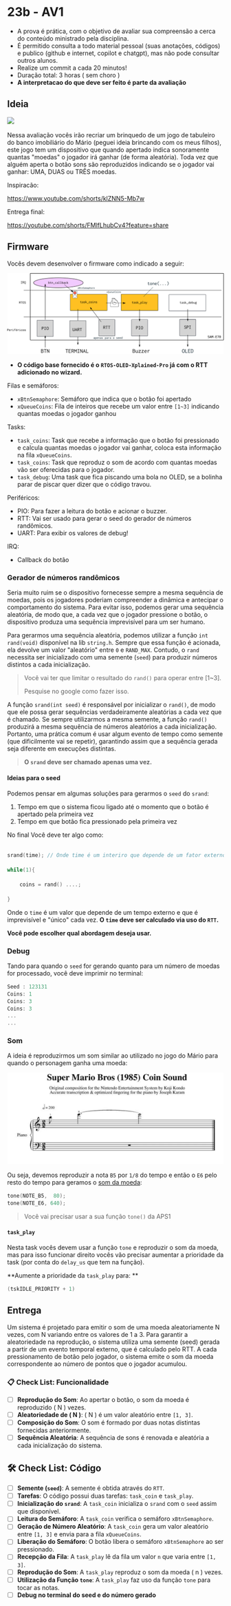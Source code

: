 # 23b - AV1

- A prova é prática, com o objetivo de avaliar sua compreensão a cerca do conteúdo ministrado pela disciplina.
- É permitido consulta a todo material pessoal (suas anotações, códigos) e publico (github e internet, copilot e chatgpt), mas não pode consultar outros alunos.
- Realize um commit a cada 20 minutos!
- Duração total: 3 horas ( sem choro )
- **A interpretacao do que deve ser feito é parte da avaliação**

## Ideia

![](https://a-static.mlcdn.com.br/1500x1500/jogo-monopoly-junior-super-mario-tabuleiro-hasbro/magazineluiza/235199500/774329db47c5bc7254ba74f21a5d83b3.jpg)

Nessa avaliação vocês irão recriar um brinquedo de um jogo de tabuleiro do banco imobiliário do Mário (peguei ideia brincando com os meus filhos), este jogo tem um dispositivo que quando apertado indica sonoramente quantas "moedas" o jogador irá ganhar (de forma aleatória). Toda vez que alguém aperta o botão sons são reproduzidos indicando se o jogador vai ganhar: UMA, DUAS ou TRÊS moedas.

Inspiracão:

https://www.youtube.com/shorts/klZNN5-Mb7w

Entrega final:

https://youtube.com/shorts/FMlfLhubCv4?feature=share

## Firmware

Vocês devem desenvolver o firmware como indicado a seguir:

![](diagrama.png)

- **O código base fornecido é o `RTOS-OLED-Xplained-Pro` já com o RTT adicionado no wizard.**

Filas e semáforos:

- `xBtnSemaphore`: Semáforo que indica que o botão foi apertado
- `xQueueCoins`: Fila de inteiros que recebe um valor entre `[1~3]` indicando quantas moedas o jogador ganhou

Tasks:

- `task_coins`: Task que recebe a informação que o botão foi pressionado e calcula quantas moedas o jogador vai ganhar, coloca esta informação na fila `xQueueCoins`.
- `task_coins`: Task que reproduz o som de acordo com quantas moedas vão ser oferecidas para o jogador.
- `task_debug`: Uma task que fica piscando uma bola no OLED, se a bolinha parar de piscar quer dizer que o código travou.

Periféricos:

- PIO: Para fazer a leitura do botão e acionar o buzzer.
- RTT: Vai ser usado para gerar o seed do gerador de números randômicos.
- UART: Para exibir os valores de debug! 

IRQ:

- Callback do botão 

### Gerador de números randômicos

Seria muito ruim se o dispositivo fornecesse sempre a mesma sequência de moedas, pois os jogadores poderiam compreender a dinâmica e antecipar o comportamento do sistema. Para evitar isso, podemos gerar uma sequência aleatória, de modo que, a cada vez que o jogador pressione o botão, o dispositivo produza uma sequência imprevisível para um ser humano.

Para gerarmos uma sequência aleatória, podemos utilizar a função `int rand(void)` disponível na lib `string.h`. Sempre que essa função é acionada, ela devolve um valor "aleatório" entre `0` e `RAND_MAX`. Contudo, o `rand` necessita ser inicializado com uma semente (`seed`) para produzir números distintos a cada inicialização.

> Você vai ter que limitar o resultado do `rand()` para operar entre [1~3].
>
> Pesquise no google como fazer isso.

A função `srand(int seed)` é responsável por inicializar o `rand()`, de modo que ele possa gerar sequências verdadeiramente aleatórias a cada vez que é chamado. Se sempre utilizarmos a mesma semente, a função `rand()` produzirá a mesma sequência de números aleatórios a cada inicialização. Portanto, uma prática comum é usar algum evento de tempo como semente (que dificilmente vai se repetir), garantindo assim que a sequência gerada seja diferente em execuções distintas.

> **O `srand` deve ser chamado apenas uma vez.**

#### Ideias para o seed

Podemos pensar em algumas soluções para gerarmos o `seed` do `srand`:

1. Tempo em que o sistema ficou ligado até o momento que o botão é apertado pela primeira vez
1. Tempo em que botão fica pressionado pela primeira vez

No final Você deve ter algo como:

```c 

srand(time); // Onde time é um interiro que depende de um fator externo imprevisível.

while(1){

    coins = rand() ....;

}
```

Onde o `time` é um valor que depende de um tempo externo e que é imprevisível e "único" cada vez. **O `time` deve ser calculado via uso do `RTT`.**

**Você pode escolher qual abordagem deseja usar.**

### Debug

Tando para quando o `seed` for gerando quanto para um número de moedas for processado, você deve imprimir no terminal: 

``` c
Seed : 123131
Coins: 1
Coins: 3
Coins: 3
...
...

```

### Som

A ideia é reproduzirmos um som similar ao utilizado no jogo do Mário para quando o personagem ganha uma moeda:

![](mario.png)

Ou seja, devemos reproduzir a nota `B5` por `1/8` do tempo e então o `E6` pelo resto do tempo para geramos o [som da moeda](https://www.youtube.com/watch?v=8OcSYRAhA9k):

```c
tone(NOTE_B5,  80);
tone(NOTE_E6, 640);
```

> Você vai precisar usar a sua função `tone()` da APS1 

#### `task_play`

Nesta task vocês devem usar a função `tone` e reproduzir o som da moeda, mas para isso funcionar direito vocês vão precisar aumentar a prioridade da task (por conta do `delay_us` que tem na função). 

**Aumente a prioridade da `task_play` para: **

``` c
(tskIDLE_PRIORITY + 1)
```

## Entrega

Um sistema é projetado para emitir o som de uma moeda aleatoriamente N vezes, com N variando entre os valores de 1 a 3. Para garantir a aleatoriedade na reprodução, o sistema utiliza uma semente (seed) gerada a partir de um evento temporal externo, que é calculado pelo RTT. A cada pressionamento de botão pelo jogador, o sistema emite o som da moeda correspondente ao número de pontos que o jogador acumulou.

### 📋 Check List: Funcionalidade

- [ ] **Reprodução do Som**: Ao apertar o botão, o som da moeda é reproduzido \( N \) vezes.
- [ ] **Aleatoriedade de \( N \)**: \( N \) é um valor aleatório entre `[1, 3]`.
- [ ] **Composição do Som**: O som é formado por duas notas distintas fornecidas anteriormente.
- [ ] **Sequência Aleatória**: A sequência de sons é renovada e aleatória a cada inicialização do sistema.

## 🛠️ Check List: Código

- [ ] **Semente (`seed`)**: A semente é obtida através do `RTT`.
- [ ] **Tarefas**: O código possui duas tarefas: `task_coin` e `task_play`.
- [ ] **Inicialização do `srand`**: A `task_coin` inicializa o `srand` com o `seed` assim que disponível.
- [ ] **Leitura do Semáforo**: A `task_coin` verifica o semáforo `xBtnSemaphore`.
- [ ] **Geração de Número Aleatório**: A `task_coin` gera um valor aleatório entre `[1, 3]` e envia para a fila `xQueueCoins`.
- [ ] **Liberação do Semáforo**: O botão libera o semáforo `xBtnSemaphore` ao ser pressionado.
- [ ] **Recepção da Fila**: A `task_play` lê da fila um valor `n` que varia entre `[1, 3]`.
- [ ] **Reprodução do Som**: A `task_play` reproduz o som da moeda \( n \) vezes.
- [ ] **Utilização da Função `tone`**: A `task_play` faz uso da função `tone` para tocar as notas.
- [ ] **Debug no terminal do seed e do número gerado**
<!--
### Check list: funcionalidade

- [ ] Cada vez que o botão é apertado reproduz N vezes o som da moeda, onde 
- [ ] N é um valor aleatório entre `[1, 3]`
- [ ] Som é composto por duas notas 
- [ ] A sequência é aleatória para cada vez que o sistema é inicializado

### Check list: código

- [ ] Obtém uma `seed` usando o `RTT` 
- [ ] Possui duas `task`: `task_coin`, `task_play`
- [ ] `task_coin` inicializa o `srand` com o `seed` (quando obtido)
- [ ] `task_coin` lê o semáforo `xBtnSemaphore` e
- [ ] `task_coin` gera um número aleatório entre `[0,3]` e manda para a fila `xQueueCoins`
- [ ] `botão`: Botão libera o semáforo `xBtnSemaphore`
- [ ] `task_play`: Recebe da fila um valor `n` entre `[0, 3]
- [ ] `task_play`: Reproduz `n` vez a música da moeda
- [ ] `task_play`: Faz uso da função `tone`
-->
